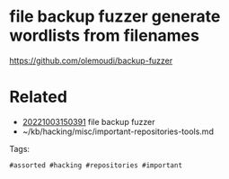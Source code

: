 # file backup fuzzer generate wordlists from filenames
https://github.com/olemoudi/backup-fuzzer

# Related

- [20221003150391](/zet/20221003150391/README.md) file backup fuzzer
- ~/kb/hacking/misc/important-repositories-tools.md

Tags:

    #assorted #hacking #repositories #important
